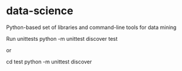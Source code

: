 data-science
============

Python-based set of libraries and command-line tools for data mining


Run unittests
python -m unittest discover test

or

cd test
python -m unittest discover
